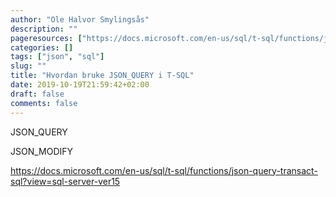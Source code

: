 ```yaml
---
author: "Ole Halvor Smylingsås"
description: ""
pageresources: ["https://docs.microsoft.com/en-us/sql/t-sql/functions/json-query-transact-sql?view=sql-server-ver15"]
categories: []
tags: ["json", "sql"]     
slug: ""
title: "Hvordan bruke JSON_QUERY i T-SQL"
date: 2019-10-19T21:59:42+02:00
draft: false
comments: false
---
```


JSON_QUERY

JSON_MODIFY


https://docs.microsoft.com/en-us/sql/t-sql/functions/json-query-transact-sql?view=sql-server-ver15
<!--more-->